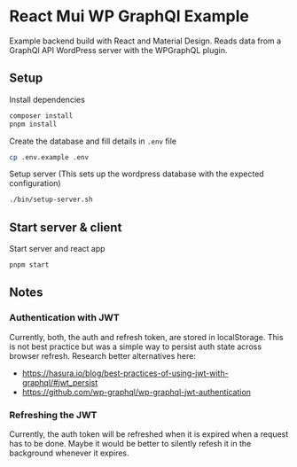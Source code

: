 # React Mui WP GraphQl Example

Example backend build with React and Material Design. 
Reads data from a GraphQl API WordPress server with the WPGraphQL plugin.

## Setup

Install dependencies

```sh
composer install
pnpm install
```

Create the database and fill details in `.env` file

```sh
cp .env.example .env
```

Setup server (This sets up the wordpress database with the expected configuration)
 
```sh
./bin/setup-server.sh
```

## Start server & client

Start server and react app

```sh
pnpm start
```

## Notes

### Authentication with JWT

Currently, both, the auth and refresh token, are stored in localStorage.
This is not best practice but was a simple way to persist auth state across browser refresh.
Research better alternatives here: 

* https://hasura.io/blog/best-practices-of-using-jwt-with-graphql/#jwt_persist
* https://github.com/wp-graphql/wp-graphql-jwt-authentication

### Refreshing the JWT

Currently, the auth token will be refreshed when it is expired when a request has to be done.
Maybe it would be better to silently refesh it in the background whenever it expires.  
